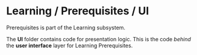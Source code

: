 # Learning / Prerequisites / UI

Prerequisites is part of the Learning subsystem.
  
The **UI** folder contains code for presentation logic. This is the code *behind* the **user interface** layer for Learning Prerequisites.
